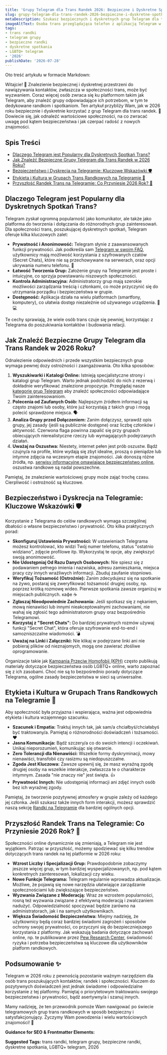 ```yaml
---
title: 'Grupy Telegram dla Trans Randek 2026: Bezpieczne i Dyskretne Spotkania'
slug: grupy-telegram-dla-trans-randek-2026-bezpieczne-i-dyskretne-spotkania
metaDescription: Szukasz bezpiecznych i dyskretnych grup Telegram dla trans randek w 2026? Odkryj, jak znaleźć najlepsze społeczności i chronić swoją prywatność. Porady i wskazówki.
imageAltText: Osoba trans przeglądająca telefon z aplikacją Telegram w poszukiwaniu grup randkowych.
tags:
- trans randki
- telegram grupy
- bezpieczne randki
- dyskretne spotkania
- LGBTQ+ telegram
- '2026'
publishDate: '2026-07-28'
---
```


Oto treść artykułu w formacie Markdown:

Witajcie! 👋 Znalezienie bezpiecznej i dyskretnej przestrzeni do nawiązywania kontaktów, zwłaszcza w społeczności trans, może być wyzwaniem. Coraz więcej osób zwraca się ku platformom takim jak Telegram, aby znaleźć grupy odpowiadające ich potrzebom, w tym te dedykowane randkom i spotkaniom. Ten artykuł przybliży Wam, jak w 2026 roku bezpiecznie i dyskretnie korzystać z grup Telegram dla trans randek. 💖 Dowiecie się, jak odnaleźć wartościowe społeczności, na co zwracać uwagę pod kątem bezpieczeństwa i jak czerpać radość z nowych znajomości.

## Spis Treści

- [Dlaczego Telegram jest Popularny dla Dyskretnych Spotkań Trans?](#dlaczego-telegram-jest-popularny-dla-dyskretnych-spotkan-trans)
- [Jak Znaleźć Bezpieczne Grupy Telegram dla Trans Randek w 2026 Roku?](#jak-znalezc-bezpieczne-grupy-telegram-dla-trans-randek-w-2026-roku)
- [Bezpieczeństwo i Dyskrecja na Telegramie: Kluczowe Wskazówki 🛡️](#bezpieczenstwo-i-dyskrecja-na-telegramie-kluczowe-wskazowki-)
- [Etykieta i Kultura w Grupach Trans Randkowych na Telegramie 💬](#etykieta-i-kultura-w-grupach-trans-randkowych-na-telegramie-)
- [Przyszłość Randek Trans na Telegramie: Co Przyniesie 2026 Rok? 🔮](#przyszlosc-randek-trans-na-telegramie-co-przyniesie-2026-rok-)

## Dlaczego Telegram jest Popularny dla Dyskretnych Spotkań Trans?

Telegram zyskał ogromną popularność jako komunikator, ale także jako platforma do tworzenia i dołączania do różnorodnych grup zainteresowań. Dla społeczności trans, poszukującej dyskretnych spotkań, Telegram oferuje kilka kluczowych zalet:

*   **Prywatność i Anonimowość:** Telegram słynie z zaawansowanych funkcji prywatności. Jak podkreśla sam [Telegram w swoim FAQ](https://telegram.org/faq#security-q-how-secure-is-telegram), użytkownicy mają możliwość korzystania z szyfrowanych czatów (Secret Chats), które nie są przechowywane na serwerach, oraz opcji ukrywania numeru telefonu. 🤫
*   **Łatwość Tworzenia Grup:** Założenie grupy na Telegramie jest proste i intuicyjne, co sprzyja powstawaniu niszowych społeczności.
*   **Kontrola Administracyjna:** Administratorzy grup mają szerokie możliwości zarządzania treścią i członkami, co może przyczynić się do utrzymania porządku i bezpieczeństwa w grupie.
*   **Dostępność:** Aplikacja działa na wielu platformach (smartfony, komputery), co ułatwia dostęp niezależnie od używanego urządzenia. 📱💻

Te cechy sprawiają, że wiele osób trans czuje się pewniej, korzystając z Telegrama do poszukiwania kontaktów i budowania relacji.

## Jak Znaleźć Bezpieczne Grupy Telegram dla Trans Randek w 2026 Roku?

Odnalezienie odpowiednich i przede wszystkim bezpiecznych grup wymaga pewnej dozy ostrożności i zaangażowania. Oto kilka sposobów:

1.  **Wyszukiwarki i Katalogi Online:** Istnieją specjalistyczne strony i katalogi grup Telegram. Warto jednak podchodzić do nich z rezerwą i dokładnie weryfikować znalezione propozycje. Przeglądaj nasze [kategorie grup Telegram](/kategorie) aby znaleźć społeczności odpowiadające Twoim zainteresowaniom.
2.  **Polecenia od Zaufanych Osób:** Najlepszym źródłem informacji są często znajomi lub osoby, które już korzystają z takich grup i mogą polecić sprawdzone miejsca. 🗣️
3.  **Analiza Grupy przed Dołączeniem:** Zanim dołączysz, sprawdź opis grupy, jej zasady (jeśli są publicznie dostępne) oraz liczbę członków i aktywność. Czerwona flaga powinna zapalić się przy grupach obiecujących nierealistyczne rzeczy lub wymagających podejrzanych działań.
4.  **Uważaj na Oszustwa:** Niestety, internet pełen jest prób oszustw. Bądź czujny/a na profile, które wydają się zbyt idealne, proszą o pieniądze lub intymne zdjęcia na wczesnym etapie znajomości. Jak donoszą różne źródła, np. [serwisy informacyjne omawiające bezpieczeństwo online](https://www.bbc.com/news/technology-56004478), oszustwa randkowe są nadal powszechne.

Pamiętaj, że znalezienie wartościowej grupy może zająć trochę czasu. Cierpliwość i ostrożność są kluczowe.

## Bezpieczeństwo i Dyskrecja na Telegramie: Kluczowe Wskazówki 🛡️

Korzystanie z Telegrama do celów randkowych wymaga szczególnej dbałości o własne bezpieczeństwo i prywatność. Oto kilka praktycznych porad:

*   **Skonfiguruj Ustawienia Prywatności:** W ustawieniach Telegrama możesz kontrolować, kto widzi Twój numer telefonu, status "ostatnio widziano", zdjęcie profilowe itp. Wykorzystaj te opcje, aby zwiększyć swoją anonimowość.
*   **Nie Udostępniaj Od Razu Danych Osobowych:** Nie spiesz się z podawaniem pełnego imienia i nazwiska, adresu zamieszkania, miejsca pracy czy innych wrażliwych informacji. Zbuduj zaufanie stopniowo.
*   **Weryfikuj Tożsamość (Ostrożnie):** Zanim zdecydujesz się na spotkanie na żywo, postaraj się zweryfikować tożsamość drugiej osoby, np. poprzez krótką rozmowę wideo. Pierwsze spotkania zawsze organizuj w miejscach publicznych.  кафе ☕
*   **Zgłaszaj Nieodpowiednie Zachowania:** Jeśli spotkasz się z nękaniem, mową nienawiści lub innymi nieakceptowalnymi zachowaniami, nie wahaj się zgłosić tego administratorom grupy oraz bezpośrednio Telegramowi.
*   **Korzystaj z "Secret Chats":** Do bardziej prywatnych rozmów używaj funkcji "Secret Chat", która oferuje szyfrowanie end-to-end i samozniszczalne wiadomości. 💣
*   **Uważaj na Linki i Załączniki:** Nie klikaj w podejrzane linki ani nie pobieraj plików od nieznajomych, mogą one zawierać złośliwe oprogramowanie.

Organizacje takie jak [Kampania Przeciw Homofobii (KPH)](https://kph.org.pl/) często publikują materiały dotyczące bezpieczeństwa osób LGBTQ+ online, warto zapoznać się z ich zasobami. Choć nie są to bezpośrednio porady dotyczące Telegrama, ogólne zasady bezpieczeństwa w sieci są uniwersalne.

## Etykieta i Kultura w Grupach Trans Randkowych na Telegramie 💬

Aby społeczność była przyjazna i wspierająca, ważna jest odpowiednia etykieta i kultura wzajemnego szacunku.

*   **Szacunek i Empatia:** Traktuj innych tak, jak sam/a chciałbyś/chciałabyś być traktowany/a. Pamiętaj o różnorodności doświadczeń i tożsamości. ❤️
*   **Jasna Komunikacja:** Bądź szczery/a co do swoich intencji i oczekiwań. Unikaj nieporozumień, komunikując się otwarcie.
*   **Zero Tolerancji dla Nienawiści:** Wszelkie formy dyskryminacji, mowy nienawiści, transfobii czy rasizmu są niedopuszczalne.
*   **Zgoda Jest Kluczowa:** Zawsze upewnij się, że masz wyraźną zgodę drugiej osoby na wszelkie interakcje, zwłaszcza te o charakterze intymnym. Zasada "nie znaczy nie" jest święta. 👍
*   **Prywatność Innych:** Nie udostępniaj informacji ani zdjęć innych osób bez ich wyraźnej zgody.

Pamiętaj, że tworzenie pozytywnej atmosfery w grupie zależy od każdego jej członka. Jeśli szukasz także innych form interakcji, możesz sprawdzić naszą sekcję [Randki na Telegramie](/randki) dla bardziej ogólnych opcji.

## Przyszłość Randek Trans na Telegramie: Co Przyniesie 2026 Rok? 🔮

Społeczności online dynamicznie się zmieniają, a Telegram nie jest wyjątkiem. Patrząc w przyszłość, możemy spodziewać się kilku trendów dotyczących trans randek na tej platformie w 2026 roku:

*   **Wzrost Liczby i Specjalizacji Grup:** Prawdopodobnie zobaczymy jeszcze więcej grup, w tym bardziej wyspecjalizowanych, np. pod kątem konkretnych zainteresowań, lokalizacji czy wieku.
*   **Nowe Funkcje Telegrama:** Telegram regularnie wprowadza aktualizacje. Możliwe, że pojawią się nowe narzędzia ułatwiające zarządzanie społecznościami lub zwiększające bezpieczeństwo.
*   **Wyzwania Związane z Moderacją:** Wraz ze wzrostem popularności, rosną też wyzwania związane z efektywną moderacją i zwalczaniem nadużyć. Odpowiedzialność spoczywać będzie zarówno na administratorach, jak i na samych użytkownikach.
*   **Większa Świadomość Bezpieczeństwa:** Miejmy nadzieję, że użytkownicy będą coraz bardziej świadomi zagrożeń i sposobów ochrony swojej prywatności, co przyczyni się do bezpieczniejszego korzystania z platformy. Jak wskazują badania dotyczące zachowań online, np. te publikowane przez [Pew Research Center](https://www.pewresearch.org/internet/fact-sheet/online-dating/), świadomość ryzyka i potrzeba bezpieczeństwa są kluczowe dla użytkowników platform randkowych.

## Podsumowanie ✨

Telegram w 2026 roku z pewnością pozostanie ważnym narzędziem dla osób trans poszukujących kontaktów, randek i społeczności. Kluczem do pozytywnych doświadczeń jest jednak świadome i odpowiedzialne korzystanie z tej platformy. Pamiętaj o priorytetowym traktowaniu swojego bezpieczeństwa i prywatności, bądź asertywny/a i szanuj innych.

Mamy nadzieję, że ten przewodnik pomoże Wam nawigować po świecie telegramowych grup trans randkowych w sposób bezpieczny i satysfakcjonujący. Życzymy Wam powodzenia i wielu wartościowych znajomości! 🌟

**Guidance for SEO & Frontmatter Elements:**




**Suggested Tags:**
trans randki, telegram grupy, bezpieczne randki, dyskretne spotkania, LGBTQ+ telegram, 2026

